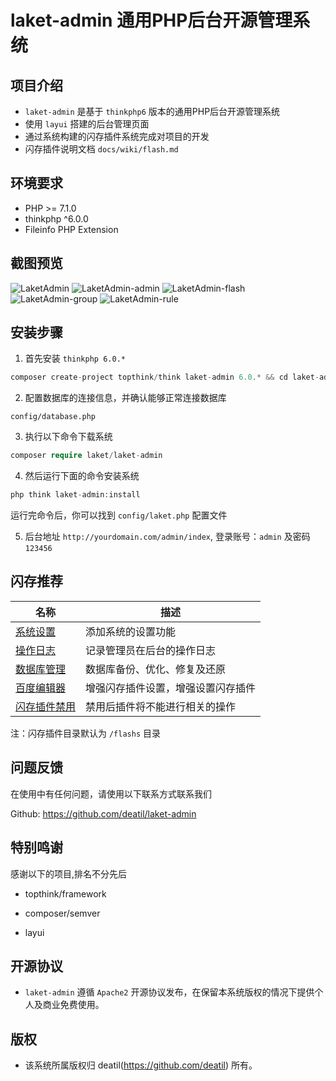 # laket-admin 通用PHP后台开源管理系统


## 项目介绍

*  `laket-admin` 是基于 `thinkphp6` 版本的通用PHP后台开源管理系统
*  使用 `layui` 搭建的后台管理页面
*  通过系统构建的闪存插件系统完成对项目的开发
*  闪存插件说明文档 `docs/wiki/flash.md`


## 环境要求

 - PHP >= 7.1.0
 - thinkphp ^6.0.0
 - Fileinfo PHP Extension


## 截图预览

![LaketAdmin](https://user-images.githubusercontent.com/24578855/118827262-cc0c0880-b8ee-11eb-9e5f-6c9c5adc24db.png)
![LaketAdmin-admin](https://user-images.githubusercontent.com/24578855/118827273-cf06f900-b8ee-11eb-8cde-40c85d83ca94.png)
![LaketAdmin-flash](https://user-images.githubusercontent.com/24578855/118827296-d3331680-b8ee-11eb-87eb-bcdf5c8cdd3d.png)
![LaketAdmin-group](https://user-images.githubusercontent.com/24578855/118827300-d4644380-b8ee-11eb-99a3-6e7f8faec8ff.png)
![LaketAdmin-rule](https://user-images.githubusercontent.com/24578855/118827328-d928f780-b8ee-11eb-996a-211bd7bff961.png)


## 安装步骤

1. 首先安装 `thinkphp 6.0.*`

```php
composer create-project topthink/think laket-admin 6.0.* && cd laket-admin
```

2. 配置数据库的连接信息，并确认能够正常连接数据库

```
config/database.php
```

3. 执行以下命令下载系统

```php
composer require laket/laket-admin
```

4. 然后运行下面的命令安装系统

```php
php think laket-admin:install
```

运行完命令后，你可以找到 `config/laket.php` 配置文件

5. 后台地址 `http://yourdomain.com/admin/index`, 登录账号：`admin` 及密码 `123456`


## 闪存推荐

| 名称 | 描述 |
| --- | --- |
| [系统设置](https://github.com/deatil/laket-settings) | 添加系统的设置功能 |
| [操作日志](https://github.com/deatil/laket-operation-log) | 记录管理员在后台的操作日志 |
| [数据库管理](https://github.com/deatil/laket-admin-database) | 数据库备份、优化、修复及还原 |
| [百度编辑器](https://github.com/deatil/laket-ueditor) | 增强闪存插件设置，增强设置闪存插件 |
| [闪存插件禁用](https://github.com/deatil/laket-flash-disable) | 禁用后插件将不能进行相关的操作 |

注：闪存插件目录默认为 `/flashs` 目录


## 问题反馈

在使用中有任何问题，请使用以下联系方式联系我们

Github: https://github.com/deatil/laket-admin


## 特别鸣谢

感谢以下的项目,排名不分先后

 - topthink/framework
 
 - composer/semver
 
 - layui


## 开源协议

*  `laket-admin` 遵循 `Apache2` 开源协议发布，在保留本系统版权的情况下提供个人及商业免费使用。 


## 版权

*  该系统所属版权归 deatil(https://github.com/deatil) 所有。
